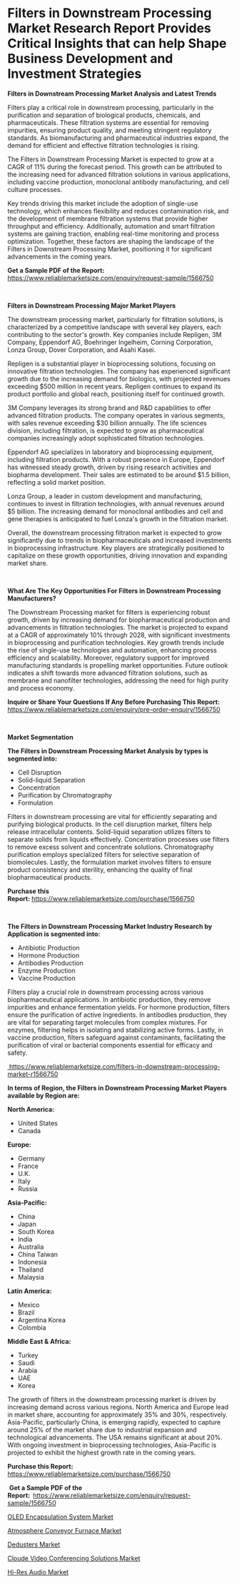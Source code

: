 <p><h1>Filters in Downstream Processing Market Research Report Provides Critical Insights that can help Shape Business Development and Investment Strategies</h1></p><p><strong>Filters in Downstream Processing Market Analysis and Latest Trends</strong></p>
<p><p>Filters play a critical role in downstream processing, particularly in the purification and separation of biological products, chemicals, and pharmaceuticals. These filtration systems are essential for removing impurities, ensuring product quality, and meeting stringent regulatory standards. As biomanufacturing and pharmaceutical industries expand, the demand for efficient and effective filtration technologies is rising.</p><p>The Filters in Downstream Processing Market is expected to grow at a CAGR of 11% during the forecast period. This growth can be attributed to the increasing need for advanced filtration solutions in various applications, including vaccine production, monoclonal antibody manufacturing, and cell culture processes. </p><p>Key trends driving this market include the adoption of single-use technology, which enhances flexibility and reduces contamination risk, and the development of membrane filtration systems that provide higher throughput and efficiency. Additionally, automation and smart filtration systems are gaining traction, enabling real-time monitoring and process optimization. Together, these factors are shaping the landscape of the Filters in Downstream Processing Market, positioning it for significant advancements in the coming years.</p></p>
<p><strong>Get a Sample PDF of the Report:&nbsp;</strong> <a href="https://www.reliablemarketsize.com/enquiry/request-sample/1566750">https://www.reliablemarketsize.com/enquiry/request-sample/1566750</a></p>
<p>&nbsp;</p>
<p><strong>Filters in Downstream Processing Major Market Players</strong></p>
<p><p>The downstream processing market, particularly for filtration solutions, is characterized by a competitive landscape with several key players, each contributing to the sector's growth. Key companies include Repligen, 3M Company, Eppendorf AG, Boehringer Ingelheim, Corning Corporation, Lonza Group, Dover Corporation, and Asahi Kasei.</p><p>Repligen is a substantial player in bioprocessing solutions, focusing on innovative filtration technologies. The company has experienced significant growth due to the increasing demand for biologics, with projected revenues exceeding $500 million in recent years. Repligen continues to expand its product portfolio and global reach, positioning itself for continued growth.</p><p>3M Company leverages its strong brand and R&D capabilities to offer advanced filtration products. The company operates in various segments, with sales revenue exceeding $30 billion annually. The life sciences division, including filtration, is expected to grow as pharmaceutical companies increasingly adopt sophisticated filtration technologies.</p><p>Eppendorf AG specializes in laboratory and bioprocessing equipment, including filtration products. With a robust presence in Europe, Eppendorf has witnessed steady growth, driven by rising research activities and biopharma development. Their sales are estimated to be around $1.5 billion, reflecting a solid market position.</p><p>Lonza Group, a leader in custom development and manufacturing, continues to invest in filtration technologies, with annual revenues around $5 billion. The increasing demand for monoclonal antibodies and cell and gene therapies is anticipated to fuel Lonza's growth in the filtration market.</p><p>Overall, the downstream processing filtration market is expected to grow significantly due to trends in biopharmaceuticals and increased investments in bioprocessing infrastructure. Key players are strategically positioned to capitalize on these growth opportunities, driving innovation and expanding market share.</p></p>
<p>&nbsp;</p>
<p><strong>What Are The Key Opportunities For Filters in Downstream Processing Manufacturers?</strong></p>
<p><p>The Downstream Processing market for filters is experiencing robust growth, driven by increasing demand for biopharmaceutical production and advancements in filtration technologies. The market is projected to expand at a CAGR of approximately 10% through 2028, with significant investments in bioprocessing and purification technologies. Key growth trends include the rise of single-use technologies and automation, enhancing process efficiency and scalability. Moreover, regulatory support for improved manufacturing standards is propelling market opportunities. Future outlook indicates a shift towards more advanced filtration solutions, such as membrane and nanofilter technologies, addressing the need for high purity and process economy.</p></p>
<p><strong>Inquire or Share Your Questions If Any Before Purchasing This Report:</strong> <a href="https://www.reliablemarketsize.com/enquiry/pre-order-enquiry/1566750">https://www.reliablemarketsize.com/enquiry/pre-order-enquiry/1566750</a></p>
<p>&nbsp;</p>
<p><strong>Market Segmentation</strong></p>
<p><strong>The Filters in Downstream Processing Market Analysis by types is segmented into:</strong></p>
<p><ul><li>Cell Disruption</li><li>Solid-liquid Separation</li><li>Concentration</li><li>Purification by Chromatography</li><li>Formulation</li></ul></p>
<p><p>Filters in downstream processing are vital for efficiently separating and purifying biological products. In the cell disruption market, filters help release intracellular contents. Solid-liquid separation utilizes filters to separate solids from liquids effectively. Concentration processes use filters to remove excess solvent and concentrate solutions. Chromatography purification employs specialized filters for selective separation of biomolecules. Lastly, the formulation market involves filters to ensure product consistency and sterility, enhancing the quality of final biopharmaceutical products.</p></p>
<p><strong>Purchase this Report:&nbsp;</strong><a href="https://www.reliablemarketsize.com/purchase/1566750">https://www.reliablemarketsize.com/purchase/1566750</a></p>
<p>&nbsp;</p>
<p><strong>The Filters in Downstream Processing Market Industry Research by Application is segmented into:</strong></p>
<p><ul><li>Antibiotic Production</li><li>Hormone Production</li><li>Antibodies Production</li><li>Enzyme Production</li><li>Vaccine Production</li></ul></p>
<p><p>Filters play a crucial role in downstream processing across various biopharmaceutical applications. In antibiotic production, they remove impurities and enhance fermentation yields. For hormone production, filters ensure the purification of active ingredients. In antibodies production, they are vital for separating target molecules from complex mixtures. For enzymes, filtering helps in isolating and stabilizing active forms. Lastly, in vaccine production, filters safeguard against contaminants, facilitating the purification of viral or bacterial components essential for efficacy and safety.</p></p>
<p><a href="https://www.reliablemarketsize.com/filters-in-downstream-processing-market-r1566750">&nbsp;https://www.reliablemarketsize.com/filters-in-downstream-processing-market-r1566750</a></p>
<p><strong>In terms of Region, the Filters in Downstream Processing Market Players available by Region are:</strong></p>
<p>
    <p> <strong> North America: </strong>
        <ul>
            <li>United States</li>
            <li>Canada</li>
        </ul>
        </p> 
    <p> <strong> Europe: </strong>
        <ul>
            <li>Germany</li>
            <li>France</li>
            <li>U.K.</li>
            <li>Italy</li>
            <li>Russia</li>
        </ul>
        </p> 
    <p> <strong> Asia-Pacific: </strong>
        <ul>
            <li>China</li>
            <li>Japan</li>
            <li>South Korea</li>
            <li>India</li>
            <li>Australia</li>
            <li>China Taiwan</li>
            <li>Indonesia</li>
            <li>Thailand</li>
            <li>Malaysia</li>
        </ul>
        </p> 
    <p> <strong> Latin America: </strong>
        <ul>
            <li>Mexico</li>
            <li>Brazil</li>
            <li>Argentina Korea</li>
            <li>Colombia</li>
        </ul>
        </p> 
    <p> <strong> Middle East & Africa: </strong>
        <ul>
            <li>Turkey</li>
            <li>Saudi</li>
            <li>Arabia</li>
            <li>UAE</li>
            <li>Korea</li>
        </ul>
    </p>
    </p>
<p><p>The growth of filters in the downstream processing market is driven by increasing demand across various regions. North America and Europe lead in market share, accounting for approximately 35% and 30%, respectively. Asia-Pacific, particularly China, is emerging rapidly, expected to capture around 25% of the market share due to industrial expansion and technological advancements. The USA remains significant at about 20%. With ongoing investment in bioprocessing technologies, Asia-Pacific is projected to exhibit the highest growth rate in the coming years.</p></p>
<p><strong>Purchase this Report: </strong><a href="https://www.reliablemarketsize.com/purchase/1566750">https://www.reliablemarketsize.com/purchase/1566750</a></p>
<p>&nbsp;<strong>Get a Sample PDF of the Report:&nbsp;&nbsp;</strong><a href="https://www.reliablemarketsize.com/enquiry/request-sample/1566750">https://www.reliablemarketsize.com/enquiry/request-sample/1566750</a></p>
<p><strong></strong></p>
<p><p><a href="https://issuu.com/reportprime-2/docs/oled-encapsulation-system-market-si_8623141e0ddd53">OLED Encapsulation System Market</a></p><p><a href="https://issuu.com/reportprime-2/docs/atmosphere-conveyor-furnace-market-_8d2fdf3c4d4754">Atmosphere Conveyor Furnace Market</a></p><p><a href="https://www.linkedin.com/pulse/dedusters-market-outlook-share-analysis-growth-trends-forecasts-l4faf?trackingId=JuZqj10ZRqqdvb1YSTd7Iw%3D%3D">Dedusters Market</a></p><p><a href="https://medium.com/@maximowhite1913/cloude-video-conferencing-solutions-market-growth-market-segmentation-and-regional-analysis-c6f8928b0f81?postPublishedType=repub">Cloude Video Conferencing Solutions Market</a></p><p><a href="https://medium.com/@winonawolff1921/hi-res-audio-market-share-size-trends-industry-analysis-report-by-type-by-end-use-commercial-2b2dbd694cee">Hi-Res Audio Market</a></p></p>